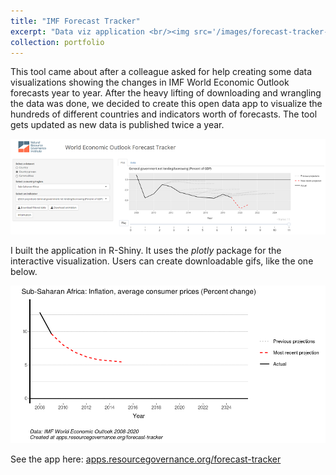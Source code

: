 ```yaml
---
title: "IMF Forecast Tracker"
excerpt: "Data viz application <br/><img src='/images/forecast-tracker-2.PNG'>"
collection: portfolio
---
```


This tool came about after a colleague asked for help creating some data visualizations showing the changes in IMF World Economic Outlook forecasts year to year. After the heavy lifting of downloading and wrangling the
data was done, we decided to create this open data app to visualize the hundreds of different countries and indicators worth of forecasts. The tool gets updated as new data is published twice a year.

![The IMF Forecast Tracker](/images/forecast-tracker-2.PNG)

I built the application in R-Shiny. It uses the *plotly* package for the interactive visualization. Users can create downloadable gifs, like the one below.

![The IMF Forecast Tracker](/images/forecast-tracker-gif.gif)


See the app here: [apps.resourcegovernance.org/forecast-tracker](https://apps.resourcegovernance.org/forecast-tracker)



